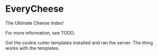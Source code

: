 EveryCheese
==============================

The Ultimate Cheese Index!

For more information, see TODO.

Got the cookie cutter templates installed and ran the server. The thing works with the templates.
